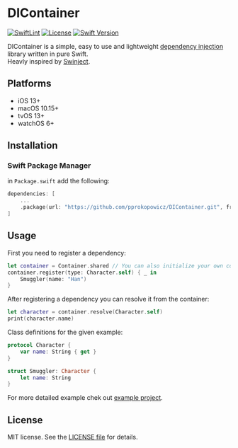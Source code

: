 DIContainer
========
[![SwiftLint](https://github.com/pprokopowicz/DIContainer/actions/workflows/tests.yml/badge.svg?branch=develop)](https://github.com/pprokopowicz/DIContainer/actions/workflows/tests.yml)
[![License](https://img.shields.io/github/license/pprokopowicz/DIContainer.svg)](LICENSE.md)
[![Swift Version](https://img.shields.io/badge/Swift-5.1_5.2_5.3_5.4_5.5-orange?style=flat)](https://swift.org/)

DIContainer is a simple, easy to use and lightweight [dependency injection](https://en.wikipedia.org/wiki/Dependency_injection) library written in pure Swift.  
Heavly inspired by [Swinject](https://github.com/Swinject/Swinject).

## Platforms

- iOS 13+
- macOS 10.15+
- tvOS 13+
- watchOS 6+

## Installation

### Swift Package Manager

in `Package.swift` add the following:

```swift
dependencies: [
    ...
    .package(url: "https://github.com/pprokopowicz/DIContainer.git", from: "1.0.0")
]
```

## Usage

First you need to register a dependency:
```swift
let container = Container.shared // You can also initialize your own container
container.register(type: Character.self) { _ in
    Smuggler(name: "Han")
}
```
After registering a dependency you can resolve it from the container:
```swift
let character = container.resolve(Character.self)
print(character.name)
```
Class definitions for the given example:
```swift
protocol Character {
    var name: String { get }
}

struct Smuggler: Character {
    let name: String
}
```
For more detailed example chek out [example project](Example).

## License

MIT license. See the [LICENSE file](LICENSE.md) for details.
